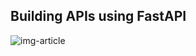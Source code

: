 ## Building APIs using FastAPI

![img-article](https://files.realpython.com/media/Build-a-Project-With-FastAPI_Watermarked.cb19f6b7b108.jpg)
